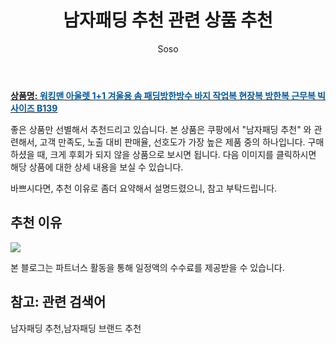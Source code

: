 ﻿---
layout: post
title:  "남자패딩 추천 관련 상품 추천"
author: Soso
categories: [ 디저털/가전 ]
tags: [남자패딩 추천,남자패딩 브랜드 추천]
image: https://ads-partners.coupang.com/image1/Rx9CwLcHRMs1mKzuR3Vn6z3kq3pC3Y_X28Brh4Vop72D00ePRnVUagcT-53zT05qcn7ugWt_IPhW5IINYeJXlZ3FRevvO1bpBvdadUCrOQsaAAh7M_hBCEe1nqqPofuhzVGmzroVWGflUCegajVHXSeyh0zqb9ZjiepWpxftMwQyn_xXdD59Iwzozwf8tYnX47Usl233GkQhl154ccH6PfgDHRzezb8C5Xli1rHPd0OIYZq_yOFH9M0oUM0DDm9xYJYuxrTE97bgXh-rzDy2AMB1UojIvJac83GLQztI7lA4XRh-1w== 
description: "쿠팡에서 남자패딩 추천 관련 상품으로 가장 고객 선호도가 높은 제품 중 하나입니다."
---

<a href="https://link.coupang.com/re/AFFSDP?lptag=AF5673682&pageKey=7308256430&itemId=18717075243&vendorItemId=85225735697&traceid=V0-153-f96aba05c6b4c353&clickBeacon=ZlU1zgEwvTmGL9xLAWWK7TS5UwZwUNHfVXAIn%2ByBFtzzWzPDMcFC3o3wIO%2FPM62OMUDBAtG1JF54cutIw%2FB19LM7m5c0%2Bc752ZASwQpP%2BUr8%2FcL3aPSb8%2FmYFfnIdbiYOaaChJyxnKzhvTHpto19hoeq8fkmNzatt%2FVF19uFu%2FNyzjXaKQIBJIG6RnDMmdfBsyE%2BduMdCzCklkdNEqrP3FE8gv0rGK224IHyz4A7g2szKtPa5fWwhfshJak4e61AJZQEfDtR8waV2R%2BYo9m3TF7ZaqnQGHwDvF4xEn5VMlSZGfxHr778ABaIY1AT6BaZezmd%2FELu8V%2B3LFw71UsD0XOm3Frz2ZRXASB%2FuHAjYrExBQZDiGTEVSOp3TBd2jyijzepMpw7DInyVMrzldCDshXQrDBGE2AZ73q6q6AgL4XZ7QYusSjMsmuC3dMQdxPAN73u4%2FPrNI2ZdYK1hx7vK1pQQhuFG519AvjJC6lUGfkQbABYBquze4cSCDXPsKT8PEN4rdezA44%2BYax1trT%2F4gImm5qr%2BGmORxkCFgff1LAl1gitVElvxISmrHkx9asNuGPMK1u0cDQm1TOUKoBew5R6h88LoBXjM%2FCNiu%2FfLfzLJTfO95QjOibMGNGubYorrNg2lTsgMsoqiIHDYA%2Flrp11Hs%2BSRcOmDFri1O7Fs0fVXpHXFsEcry5xdcvOXlvVvYa6ygj0Scy1iZyhUHNKhQw%2FHuEWlkgkMrzf4kmCuLfa%2FXOJOmpRw80oGeU52XRngjBhOy4yQeAiEdOfoREN0Kpia1vE3u%2BNwOlL6gFfYoyPPcwq2ZJfXo0pEa0BAyNLUuiVo%2BpnyW1f2EET6zOFRa3NuKEyaCRPwX6ezBnUwFdAc5J0KwE962F9T8VBj7M6&requestid=20231116175655897213241398&token=31850C%7CMIXED"><b>상품명: <font color='#01579B'>워킹맨 아울렛 1+1 겨울용 솜 패딩방한방수 바지 작업복 현장복 방한복 근무복 빅사이즈 B139</font></b></a>

좋은 상품만 선별해서 추천드리고 있습니다.
본 상품은 쿠팡에서 "남자패딩 추천" 와 관련해서, 고객 만족도, 노출 대비 판매율, 선호도가 가장 높은 제품 중의 하나입니다.
구매하셨을 때, 크게 후회가 되지 않을 상품으로 보시면 됩니다. 
다음 이미지를 클릭하시면 해당 상품에 대한 상세 내용을 보실 수 있습니다.

바쁘시다면, 추천 이유로 좀더 요약해서 설명드렸으니, 참고 부탁드립니다.

## 추천 이유 

<a href="https://link.coupang.com/re/AFFSDP?lptag=AF5673682&pageKey=7308256430&itemId=18717075243&vendorItemId=85225735697&traceid=V0-153-f96aba05c6b4c353&clickBeacon=ZlU1zgEwvTmGL9xLAWWK7TS5UwZwUNHfVXAIn%2ByBFtzzWzPDMcFC3o3wIO%2FPM62OMUDBAtG1JF54cutIw%2FB19LM7m5c0%2Bc752ZASwQpP%2BUr8%2FcL3aPSb8%2FmYFfnIdbiYOaaChJyxnKzhvTHpto19hoeq8fkmNzatt%2FVF19uFu%2FNyzjXaKQIBJIG6RnDMmdfBsyE%2BduMdCzCklkdNEqrP3FE8gv0rGK224IHyz4A7g2szKtPa5fWwhfshJak4e61AJZQEfDtR8waV2R%2BYo9m3TF7ZaqnQGHwDvF4xEn5VMlSZGfxHr778ABaIY1AT6BaZezmd%2FELu8V%2B3LFw71UsD0XOm3Frz2ZRXASB%2FuHAjYrExBQZDiGTEVSOp3TBd2jyijzepMpw7DInyVMrzldCDshXQrDBGE2AZ73q6q6AgL4XZ7QYusSjMsmuC3dMQdxPAN73u4%2FPrNI2ZdYK1hx7vK1pQQhuFG519AvjJC6lUGfkQbABYBquze4cSCDXPsKT8PEN4rdezA44%2BYax1trT%2F4gImm5qr%2BGmORxkCFgff1LAl1gitVElvxISmrHkx9asNuGPMK1u0cDQm1TOUKoBew5R6h88LoBXjM%2FCNiu%2FfLfzLJTfO95QjOibMGNGubYorrNg2lTsgMsoqiIHDYA%2Flrp11Hs%2BSRcOmDFri1O7Fs0fVXpHXFsEcry5xdcvOXlvVvYa6ygj0Scy1iZyhUHNKhQw%2FHuEWlkgkMrzf4kmCuLfa%2FXOJOmpRw80oGeU52XRngjBhOy4yQeAiEdOfoREN0Kpia1vE3u%2BNwOlL6gFfYoyPPcwq2ZJfXo0pEa0BAyNLUuiVo%2BpnyW1f2EET6zOFRa3NuKEyaCRPwX6ezBnUwFdAc5J0KwE962F9T8VBj7M6&requestid=20231116175655897213241398&token=31850C%7CMIXED"><img src="https://thumbnail8.coupangcdn.com/thumbnails/remote/q89/image/vendor_inventory/e5a0/2fc7357d46c20743ce4f6e1e3412a829d15bd1e8b742e9e50462cf9049e7.jpg"></a> 

본 블로그는 파트너스 활동을 통해 일정액의 수수료를 제공받을 수 있습니다.

## 참고: 관련 검색어    
남자패딩 추천,남자패딩 브랜드 추천